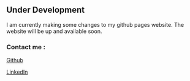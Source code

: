 ## Under Development

I am currently making some changes to my github pages website. 
The website will be up and available soon.


### Contact me :


[Github](https://github.com/sajManzoor)

[LinkedIn](https://www.linkedin.com/in/sajid-manzoor-b2b916115/)
```


